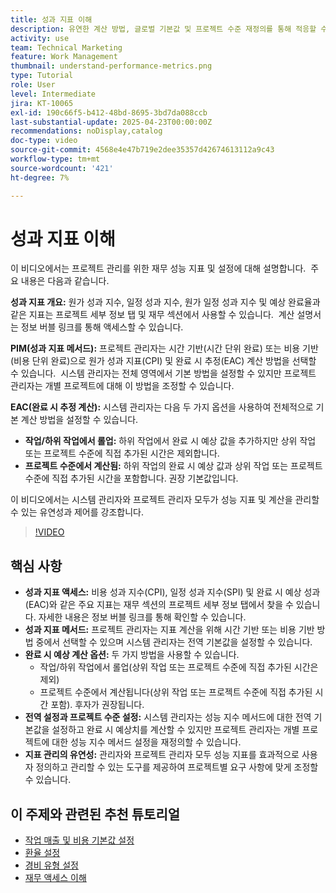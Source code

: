 ```yaml
---
title: 성과 지표 이해
description: 유연한 계산 방법, 글로벌 기본값 및 프로젝트 수준 재정의를 통해 적응할 수 있는 재무 성과 지표를 발견하여 관리자와 프로젝트 관리자가 프로젝트 요구 사항에 맞게 재무 지표를 효과적으로 조정할 수 있습니다.
activity: use
team: Technical Marketing
feature: Work Management
thumbnail: understand-performance-metrics.png
type: Tutorial
role: User
level: Intermediate
jira: KT-10065
exl-id: 190c66f5-b412-48bd-8695-3bd7da088ccb
last-substantial-update: 2025-04-23T00:00:00Z
recommendations: noDisplay,catalog
doc-type: video
source-git-commit: 4568e4e47b719e2dee35357d42674613112a9c43
workflow-type: tm+mt
source-wordcount: '421'
ht-degree: 7%

---
```


# 성과 지표 이해

이 비디오에서는 프로젝트 관리를 위한 재무 성능 지표 및 설정에 대해 설명합니다. &#x200B; 주요 내용은 다음과 같습니다.

**성과 지표 개요:** 원가 성과 지수, 일정 성과 지수, 원가 일정 성과 지수 및 예상 완료율과 같은 지표는 프로젝트 세부 정보 탭 및 재무 섹션에서 사용할 수 있습니다. &#x200B; 계산 설명서는 정보 버블 링크를 통해 액세스할 수 있습니다.

**PIM(성과 지표 메서드):** 프로젝트 관리자는 시간 기반(시간 단위 완료) 또는 비용 기반(비용 단위 완료)으로 원가 성과 지표(CPI) 및 완료 시 추정(EAC) 계산 방법을 선택할 수 있습니다. &#x200B; 시스템 관리자는 전체 영역에서 기본 방법을 설정할 수 있지만 프로젝트 관리자는 개별 프로젝트에 대해 이 방법을 조정할 수 있습니다. &#x200B;

**EAC(완료 시 추정 계산):** 시스템 관리자는 다음 두 가지 옵션을 사용하여 전체적으로 기본 계산 방법을 설정할 수 있습니다.
* **작업/하위 작업에서 롤업:** 하위 작업에서 완료 시 예상 값을 추가하지만 상위 작업 또는 프로젝트 수준에 직접 추가된 시간은 제외합니다. &#x200B;
* **프로젝트 수준에서 계산됨:** 하위 작업의 완료 시 예상 값과 상위 작업 또는 프로젝트 수준에 직접 추가된 시간을 포함합니다. 권장 기본값입니다. &#x200B;

이 비디오에서는 시스템 관리자와 프로젝트 관리자 모두가 성능 지표 및 계산을 관리할 수 있는 유연성과 제어를 강조합니다. &#x200B;

>[!VIDEO](https://video.tv.adobe.com/v/3457682/?quality=12&learn=on&enablevpops)

## 핵심 사항


* **성과 지표 액세스:** 비용 성과 지수(CPI), 일정 성과 지수(SPI) 및 완료 시 예상 성과(EAC)와 같은 주요 지표는 재무 섹션의 프로젝트 세부 정보 탭에서 찾을 수 있습니다. 자세한 내용은 정보 버블 링크를 통해 확인할 수 있습니다. &#x200B;
* **성과 지표 메서드:** 프로젝트 관리자는 지표 계산을 위해 시간 기반 또는 비용 기반 방법 중에서 선택할 수 있으며 시스템 관리자는 전역 기본값을 설정할 수 있습니다.
* **완료 시 예상 계산 옵션:** 두 가지 방법을 사용할 수 있습니다.
   * 작업/하위 작업에서 롤업(상위 작업 또는 프로젝트 수준에 직접 추가된 시간은 제외) &#x200B;
   * 프로젝트 수준에서 계산됩니다(상위 작업 또는 프로젝트 수준에 직접 추가된 시간 포함). 후자가 권장됩니다. &#x200B;
* **전역 설정과 프로젝트 수준 설정:** 시스템 관리자는 성능 지수 메서드에 대한 전역 기본값을 설정하고 완료 시 예상치를 계산할 수 있지만 프로젝트 관리자는 개별 프로젝트에 대한 성능 지수 메서드 설정을 재정의할 수 있습니다. &#x200B;
* **지표 관리의 유연성:** 관리자와 프로젝트 관리자 모두 성능 지표를 효과적으로 사용자 정의하고 관리할 수 있는 도구를 제공하여 프로젝트별 요구 사항에 맞게 조정할 수 있습니다.

## 이 주제와 관련된 추천 튜토리얼

<!--* * [Understand performance metrics](/help/manage-work/project-finances/understand-performance-metrics.md)-->
* [작업 매출 및 비용 기본값 설정](/help/manage-work/project-finances/set-up-task-revenue-and-cost-defaults.md)
* [환율 설정](/help/manage-work/project-finances/set-up-exchange-rates.md)
* [경비 유형 설정](/help/manage-work/project-finances/set-up-expense-types.md)
* [재무 액세스 이해](/help/manage-work/project-finances/understand-financial-access.md)

